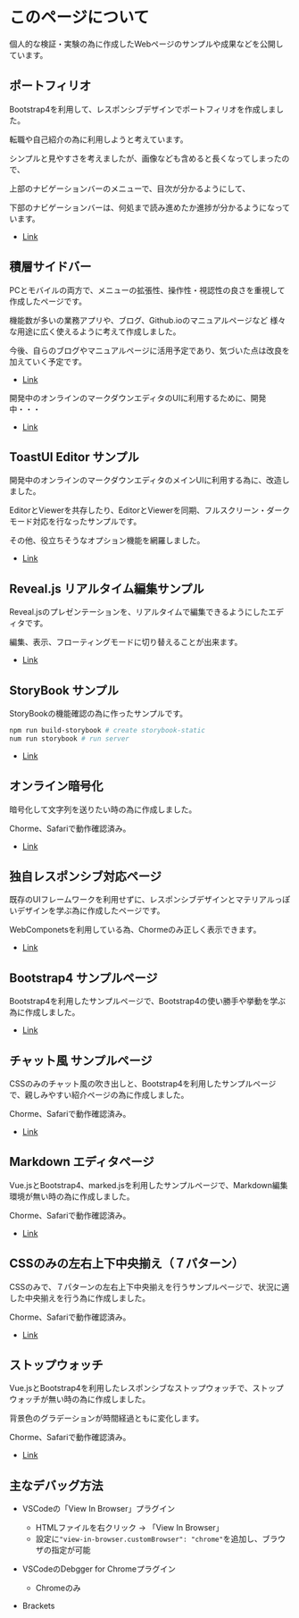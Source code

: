 # このページについて

個人的な検証・実験の為に作成したWebページのサンプルや成果などを公開しています。

## ポートフィリオ

Bootstrap4を利用して、レスポンシブデザインでポートフィリオを作成しました。

転職や自己紹介の為に利用しようと考えています。

シンプルと見やすさを考えましたが、画像なども含めると長くなってしまったので、

上部のナビゲーションバーのメニューで、目次が分かるようにして、

下部のナビゲーションバーは、何処まで読み進めたか進捗が分かるようになっています。

* [Link](https://kght6123.github.io/portfolio/index.html)

## 積層サイドバー

PCとモバイルの両方で、メニューの拡張性、操作性・視認性の良さを重視して作成したページです。

機能数が多いの業務アプリや、ブログ、Github.ioのマニュアルページなど
様々な用途に広く使えるように考えて作成しました。

今後、自らのブログやマニュアルページに活用予定であり、気づいた点は改良を加えていく予定です。

* [Link](https://kght6123.github.io/blog/index.html)

開発中のオンラインのマークダウンエディタのUIに利用するために、開発中・・・

* [Link](https://kght6123.github.io/sidebar/index.html)

## ToastUI Editor サンプル

開発中のオンラインのマークダウンエディタのメインUIに利用する為に、改造しました。

EditorとViewerを共存したり、EditorとViewerを同期、フルスクリーン・ダークモード対応を行なったサンプルです。

その他、役立ちそうなオプション機能を網羅しました。

* [Link](https://kght6123.github.io/nhnent/tui-markdown.html)

## Reveal.js リアルタイム編集サンプル

Reveal.jsのプレゼンテーションを、リアルタイムで編集できるようにしたエディタです。

編集、表示、フローティングモードに切り替えることが出来ます。

* [Link](https://kght6123.github.io/revealjs/revealjs.html)

## StoryBook サンプル

StoryBookの機能確認の為に作ったサンプルです。

```zsh
npm run build-storybook # create storybook-static
num run storybook # run server
```

* [Link](https://kght6123.github.io/kght6123/storybook/storybook-static/index.html)

## オンライン暗号化

暗号化して文字列を送りたい時の為に作成しました。

Chorme、Safariで動作確認済み。

* [Link](https://kght6123.github.io/encrypt/online-encrypt.html)

## 独自レスポンシブ対応ページ

既存のUIフレームワークを利用せずに、レスポンシブデザインとマテリアルっぽいデザインを学ぶ為に作成したページです。

WebComponetsを利用している為、Chormeのみ正しく表示できます。

* [Link](https://kght6123.github.io/simple/top.html)

## Bootstrap4 サンプルページ

Bootstrap4を利用したサンプルページで、Bootstrap4の使い勝手や挙動を学ぶ為に作成しました。

* [Link](https://kght6123.github.io/bootstrap4-sample/index.html)

## チャット風 サンプルページ

CSSのみのチャット風の吹き出しと、Bootstrap4を利用したサンプルページで、親しみやすい紹介ページの為に作成しました。

Chorme、Safariで動作確認済み。

* [Link](https://kght6123.github.io/balloon/index.html)

## Markdown エディタページ

Vue.jsとBootstrap4、marked.jsを利用したサンプルページで、Markdown編集環境が無い時の為に作成しました。

Chorme、Safariで動作確認済み。

* [Link](https://kght6123.github.io/vue/vue-marked.html)

## CSSのみの左右上下中央揃え（７パターン）

CSSのみで、７パターンの左右上下中央揃えを行うサンプルページで、状況に適した中央揃えを行う為に作成しました。

Chorme、Safariで動作確認済み。

* [Link](https://kght6123.github.io/css/centered.html)

## ストップウォッチ

Vue.jsとBootstrap4を利用したレスポンシブなストップウォッチで、ストップウォッチが無い時の為に作成しました。

背景色のグラデーションが時間経過ともに変化します。

Chorme、Safariで動作確認済み。

* [Link](https://kght6123.github.io/vue/vue-stopwatch.html)

## 主なデバッグ方法

* VSCodeの「View In Browser」プラグイン
	* HTMLファイルを右クリック -> 「View In Browser」
	* 設定に`"view-in-browser.customBrowser": "chrome"`を追加し、ブラウザの指定が可能

* VSCodeのDebgger for Chromeプラグイン
	* Chromeのみ

* Brackets

